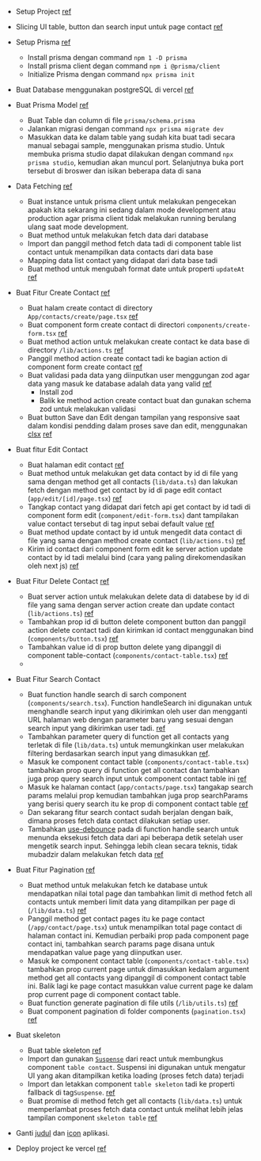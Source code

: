 - Setup Project [ref](https://www.youtube.com/watch?v=TkbvrCLmnSo&t=1m50s)
- Slicing UI table, button dan search input untuk page contact [ref](https://www.youtube.com/watch?v=TkbvrCLmnSo&t=43m34s)
- Setup Prisma [ref](https://www.youtube.com/watch?v=TkbvrCLmnSo&t=15m53s)
  - Install prisma dengan command `npm 1 -D prisma`
  - Install prisma client degan command `npm i @prisma/client`
  - Initialize Prisma dengan command `npx prisma init`
- Buat Database menggunakan postgreSQL di vercel [ref](https://www.youtube.com/watch?v=TkbvrCLmnSo&t=17m20s)
- Buat Prisma Model [ref](https://www.youtube.com/watch?v=TkbvrCLmnSo&t=19m20s)
  - Buat Table dan column di file `prisma/schema.prisma`
  - Jalankan migrasi dengan command `npx prisma migrate dev`
  - Masukkan data ke dalam table yang sudah kita buat tadi secara manual sebagai sample, menggunakan prisma studio. Untuk membuka prisma studio dapat dilakukan dengan command `npx prisma studio`, kemudian akan muncul port. Selanjutnya buka port tersebut di broswer dan isikan beberapa data di sana
- Data Fetching [ref](https://www.youtube.com/watch?v=TkbvrCLmnSo&t=23m06s)
  - Buat instance untuk prisma client untuk melakukan pengecekan apakah kita sekarang ini sedang dalam mode development atau production agar prisma client tidak melakukan running berulang ulang saat mode development.
  - Buat method untuk melakukan fetch data dari database
  - Import dan panggil method fetch data tadi di component table list contact untuk menampilkan data contacts dari data base
  - Mapping data list contact yang didapat dari data base tadi
  - Buat method untuk mengubah format date untuk properti `updateAt` [ref](https://www.youtube.com/watch?v=TkbvrCLmnSo&t=29m18s)
- Buat Fitur Create Contact [ref](https://www.youtube.com/watch?v=TkbvrCLmnSo&t=34m49s)

  - Buat halam create contact di directory `App/contacts/create/page.tsx` [ref](https://www.youtube.com/watch?v=TkbvrCLmnSo&t=34m50s)
  - Buat component form create contact di directori `components/create-form.tsx` [ref](https://www.youtube.com/watch?v=TkbvrCLmnSo&t=19m20s)
  - Buat method action untuk melakukan create contact ke data base di directory `/lib/actions.ts` [ref](https://www.youtube.com/watch?v=TkbvrCLmnSo&t=40m40s)
  - Panggil method action create contact tadi ke bagian action di component form create contact [ref](https://www.youtube.com/watch?v=TkbvrCLmnSo&t=42m22s)
  - Buat validasi pada data yang diinputkan user menggungan zod agar data yang masuk ke database adalah data yang valid [ref](https://www.youtube.com/watch?v=TkbvrCLmnSo&t=43m04s)
    - Install zod
    - Balik ke method action create contact buat dan gunakan schema zod untuk melakukan validasi
  - Buat button Save dan Edit dengan tampilan yang responsive saat dalam kondisi pendding dalam proses save dan edit, menggunakan [clsx](https://www.npmjs.com/package/clsx) [ref](https://www.youtube.com/watch?v=TkbvrCLmnSo&t=53m14s)

- Buat fitur Edit Contact

  - Buat halaman edit contact [ref](https://www.youtube.com/watch?v=TkbvrCLmnSo&t=60m13s)
  - Buat method untuk melakukan get data contact by id di file yang sama dengan method get all contacts (`lib/data.ts`) dan lakukan fetch dengan method get contact by id di page edit contact (`app/edit/[id]/page.tsx`) [ref](https://www.youtube.com/watch?v=TkbvrCLmnSo&t=1h3m54s)
  - Tangkap contact yang didapat dari fetch api get contact by id tadi di component form edit (`component/edit-form.tsx`) dant tampilakan value contact tersebut di tag input sebai default value [ref](https://www.youtube.com/watch?v=TkbvrCLmnSo&t=1h06m55s)
  - Buat method update contact by id untuk mengedit data contact di file yang sama dengan method create contact (`lib/actions.ts`) [ref](https://www.youtube.com/watch?v=TkbvrCLmnSo&t=1h11m11s)
  - Kirim id contact dari component form edit ke server action update contact by id tadi melalui bind (cara yang paling direkomendasikan oleh next js) [ref](https://www.youtube.com/watch?v=TkbvrCLmnSo&t=1h9m33s)

- Buat Fitur Delete Contact [ref](https://www.youtube.com/watch?v=TkbvrCLmnSo&t=1h12m51s)

  - Buat server action untuk melakukan delete data di databese by id di file yang sama dengan server action create dan update contact (`lib/actions.ts`) [ref](https://www.youtube.com/watch?v=TkbvrCLmnSo&t=1h14m31s)
  - Tambahkan prop id di button delete component button dan panggil action delete contact tadi dan kirimkan id contact menggunakan bind (`components/button.tsx`) [ref](https://www.youtube.com/watch?v=TkbvrCLmnSo&t=1h13m08s)
  - Tambahkan value id di prop button delete yang dipanggil di component table-contact (`components/contact-table.tsx`) [ref](https://www.youtube.com/watch?v=TkbvrCLmnSo&t=1h12m51s)
  -

- Buat Fitur Search Contact

  - Buat function handle search di sarch component (`components/search.tsx`). Function handleSearch ini digunakan untuk menghandle search input yang dikirimkan oleh user dan mengganti URL halaman web dengan parameter baru yang sesuai dengan search input yang dikirimkan user tadi. [ref](https://www.youtube.com/watch?v=TkbvrCLmnSo&t=1h16m11s)
  - Tambahkan parameter query di function get all contacts yang terletak di file (`lib/data.ts`) untuk memungkinkan user melakukan filtering berdasarkan search input yang dimasukkan [ref](https://www.youtube.com/watch?v=TkbvrCLmnSo&t=1h24m30s).
  - Masuk ke component contact table (`components/contact-table.tsx`) tambahkan prop query di function get all contact dan tambahkan juga prop query search input untuk component contact table ini [ref](https://www.youtube.com/watch?v=TkbvrCLmnSo&t=1h23m47s)
  - Masuk ke halaman contact (`app/contacts/page.tsx`)
    tangakap search params melalui prop kemudian tambahkan juga prop searchParams yang berisi query search itu ke prop di component contact table [ref](https://www.youtube.com/watch?v=TkbvrCLmnSo&t=1h21m35s)
  - Dan sekarang fitur search contact sudah berjalan dengan baik, dimana proses fetch data contact dilakukan setiap user.
  - Tambahkan [use-debounce](https://www.npmjs.com/package/use-debounce) pada di function handle search untuk menunda eksekusi fetch data dari api beberapa detik setelah user mengetik search input. Sehingga lebih clean secara teknis, tidak mubadzir dalam melakukan fetch data [ref](https://www.youtube.com/watch?v=TkbvrCLmnSo&t=1h26m45s)

- Buat Fitur Pagination [ref](https://www.youtube.com/watch?v=TkbvrCLmnSo&t=1h29m58s)

  - Buat method untuk melakukan fetch ke database untuk mendapatkan nilai total page dan tambahkan limit di method fetch all contacts untuk memberi limit data yang ditampilkan per page di (`/lib/data.ts`) [ref](https://www.youtube.com/watch?v=TkbvrCLmnSo&t=1h54m12s)
  - Panggil method get contact pages itu ke page contact (`/app/contact/page.tsx`) untuk menampilkan total page contact di halaman contact ini. Kemudian perbaiki prop pada component page contact ini, tambahkan search params page disana untuk mendapatkan value page yang diinputkan user.
  - Masuk ke component contact table (`components/contact-table.tsx`) tambahkan prop current page untuk dimasukkan kedalam argument method get all contacts yang dipanggil di component contact table ini. Balik lagi ke page contact masukkan value current page ke dalam prop current page di component contact table.
  - Buat function generate pagination di file utils (`/lib/utils.ts`) [ref](https://www.youtube.com/watch?v=TkbvrCLmnSo&t=1h50m07s)
  - Buat component pagination di folder components (`pagination.tsx`) [ref](https://www.youtube.com/watch?v=TkbvrCLmnSo&t=1h29m58s)

- Buat skeleton

  - Buat table skeleton [ref](https://www.youtube.com/watch?v=TkbvrCLmnSo&t=2h02m45s)
  - Import dan gunakan [`Suspense`](https://react.dev/reference/react/Suspense) dari react untuk membungkus component `table contact`. Suspensi ini digunakan untuk mengatur UI yang akan ditampilkan ketika loading (proses fetch data) terjadi
  - Import dan letakkan component `table skeleton` tadi ke properti fallback di tag`Suspense`. [ref](https://www.youtube.com/watch?v=TkbvrCLmnSo&t=2h05m53s)
  - Buat promise di method fetch get all contacts (`lib/data.ts`) untuk memperlambat proses fetch data contact untuk melihat lebih jelas tampilan component `skeleton table` [ref](https://www.youtube.com/watch?v=TkbvrCLmnSo&t=2h07m15s)

- Ganti [judul](https://www.youtube.com/watch?v=1OqftoKO2V0&list=PLC3y8-rFHvwjOKd6gdf4QtV1uYNiQnruI&index=18) dan [icon](https://www.youtube.com/watch?v=VUNTiaIXW80) aplikasi.
- Deploy project ke vercel [ref](https://www.youtube.com/watch?v=TkbvrCLmnSo&t=2h09m45s)
